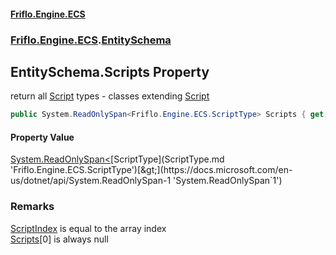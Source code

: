 #### [Friflo.Engine.ECS](index.md 'index')
### [Friflo.Engine.ECS](Friflo.Engine.ECS.md 'Friflo.Engine.ECS').[EntitySchema](EntitySchema.md 'Friflo.Engine.ECS.EntitySchema')

## EntitySchema.Scripts Property

return all [Script](Script.md 'Friflo.Engine.ECS.Script') types - classes extending [Script](Script.md 'Friflo.Engine.ECS.Script')

```csharp
public System.ReadOnlySpan<Friflo.Engine.ECS.ScriptType> Scripts { get; }
```

#### Property Value
[System.ReadOnlySpan&lt;](https://docs.microsoft.com/en-us/dotnet/api/System.ReadOnlySpan-1 'System.ReadOnlySpan`1')[ScriptType](ScriptType.md 'Friflo.Engine.ECS.ScriptType')[&gt;](https://docs.microsoft.com/en-us/dotnet/api/System.ReadOnlySpan-1 'System.ReadOnlySpan`1')

### Remarks
[ScriptIndex](ScriptType.ScriptIndex.md 'Friflo.Engine.ECS.ScriptType.ScriptIndex') is equal to the array index<br/>[Scripts](EntitySchema.Scripts.md 'Friflo.Engine.ECS.EntitySchema.Scripts')[0] is always null